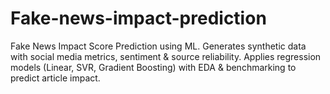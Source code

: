 # Fake-news-impact-prediction
Fake News Impact Score Prediction using ML. Generates synthetic data with social media metrics, sentiment &amp; source reliability. Applies regression models (Linear, SVR, Gradient Boosting) with EDA &amp; benchmarking to predict article impact.
